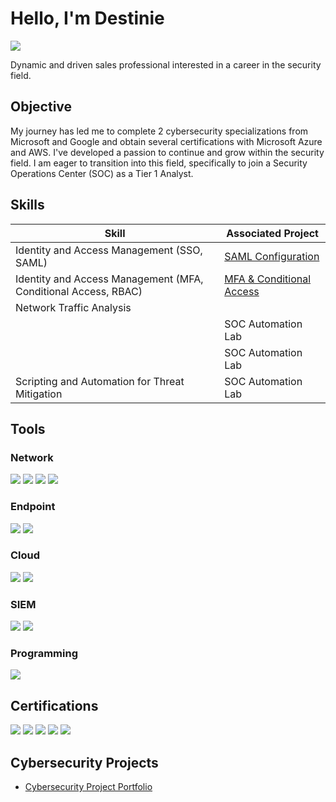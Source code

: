 # Hello, I'm Destinie
<a href="https://linkedin.com/in/destiniealegria"><img src="https://img.shields.io/badge/-LinkedIn-0072b1?&style=for-the-badge&logo=linkedin&logoColor=white" /></a>


Dynamic and driven sales professional interested in a career in the security field. 


## Objective

My journey has led me to complete 2 cybersecurity specializations from Microsoft and Google and obtain several certifications with Microsoft Azure and AWS. I've developed a passion to continue and grow within the security field. 
I am eager to transition into this field, specifically to join a Security Operations Center (SOC) as a Tier 1 Analyst.

## Skills

| Skill                                         | Associated Project         |
|-----------------------------------------------|----------------------------|
| Identity and Access Management (SSO, SAML)         | <a href="https://github.com/dnalegri/Azure-SAML-Configuration.git">SAML Configuration</a>|
| Identity and Access Management (MFA, Conditional Access, RBAC) | <a href="https://github.com/dnalegri/Entra-MFA">MFA & Conditional Access</a>|
| Network Traffic Analysis </a>|
|       | SOC Automation Lab|
|                  | SOC Automation Lab|
| Scripting and Automation for Threat Mitigation | SOC Automation Lab|

## Tools

### Network
<div>
    <img src="https://img.shields.io/badge/-Wireshark-1679A7?&style=for-the-badge&logo=Wireshark&logoColor=white" />
    <img src="https://img.shields.io/badge/-Suricata-EF3B2D?&style=for-the-badge&logo=Suricata&logoColor=white" />
    <img src="https://img.shields.io/badge/-Nessus-000080?&style=for-the-badge&logo=Tenable&logoColor=white" />
    <img src="https://img.shields.io/badge/-Metasploit-000080?&style=for-the-badge&logo=Metasploit&logoColor=white" />

</div>

### Endpoint
<div>
    <img src="https://img.shields.io/badge/-Microsoft_Defender_for_Endpoint-00A4EF?&style=for-the-badge&logo=Microsoft&logoColor=white" />
    <img src="https://img.shields.io/badge/-Velociraptor-4B275F?&style=for-the-badge&logo=Velociraptor&logoColor=white" />
</div>

### Cloud
<div>
    <img src="https://img.shields.io/badge/-Azure_Active_Directory-00A4EF?&style=for-the-badge&logo=Microsoft&logoColor=white)](https://azure.microsoft.com/services/active-directory/" />
    <img src="https://img.shields.io/badge/-Amazon_Web_Services-232F3E?style=for-the-badge&logo=Amazon+AWS&logoColor=white)](https://aws.amazon.com/" />
   
</div>

### SIEM
<div>
    <img src="https://img.shields.io/badge/-Microsoft_Sentinel-0078D4?&style=for-the-badge&logo=Microsoft&logoColor=white" />
    <img src="https://img.shields.io/badge/-Splunk-000000?&style=for-the-badge&logo=Splunk&logoColor=white" />
</div>

### Programming
<div>
<img src="https://img.shields.io/badge/-Python_3-000080?&style=for-the-badge&logo=Python&logoColor=white" />

</div>

## Certifications
<div>
<img src="https://img.shields.io/badge/-Security%2B-FF0000?&style=for-the-badge&logo=CompTIA&logoColor=white" />
<img src="https://img.shields.io/badge/-ISC2_CC-000080?&style=for-the-badge&logo=ISC2&logoColor=white" />
<img src="https://img.shields.io/badge/-Microsoft_SC--900-007ACC?&style=for-the-badge&logo=Microsoft&logoColor=white)](https://learn.microsoft.com/en-us/certifications/exams/sc-900" />
<img src="https://img.shields.io/badge/-Microsoft_AZ--900-4D4D4D?&style=for-the-badge&logo=Microsoft&logoColor=white)](https://learn.microsoft.com/en-us/certifications/exams/az-900" />
<img src="https://img.shields.io/badge/-Amazon_Cloud_Practitioner-006400?&style=for-the-badge&logo=Amazon+AWS&logoColor=white)](https://aws.amazon.com/certification/certified-cloud-practitioner/" />



</div>

## Cybersecurity Projects
- [Cybersecurity Project Portfolio](https://github.com/dnalegri/cybersecurity-projects)
 
